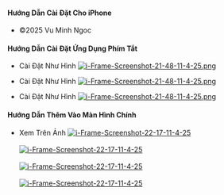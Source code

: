 #### Hướng Dẫn Cài Đặt Cho iPhone 


   - ©️2025 Vu Minh Ngoc

#### Hướng Dẫn Cài Đặt Ứng Dụng Phím Tắt 
  - Cài Đặt Như Hình
[![i-Frame-Screenshot-21-48-11-4-25.png](https://i.postimg.cc/QMr7ggz1/i-Frame-Screenshot-21-48-11-4-25.png)](https://postimg.cc/K1J4xTx8)

  - Cài Đặt Như Hình
[![i-Frame-Screenshot-21-48-11-4-25.png](https://i.postimg.cc/L6wL5FBy/i-Frame-Screenshot-21-48-11-4-25.png)](https://postimg.cc/2VdV9Jtv)

  - Cài Đặt Như Hình
[![i-Frame-Screenshot-21-48-11-4-25.png](https://i.postimg.cc/kXBW7g86/i-Frame-Screenshot-21-48-11-4-25.png)](https://postimg.cc/1f18HPvs)


  #### Hướng Dẫn Thêm Vào Màn Hình Chính

   - Xem Trên Ảnh
<a href="https://postimg.cc/vx58xgnk" target="_blank"><img src="https://i.postimg.cc/hv5XwVtD/i-Frame-Screenshot-22-17-11-4-25.png" alt="i-Frame-Screenshot-22-17-11-4-25"/></a><br/><br/>
<a href="https://postimg.cc/nCYcHmpQ" target="_blank"><img src="https://i.postimg.cc/VL2SW9h4/i-Frame-Screenshot-22-17-11-4-25.png" alt="i-Frame-Screenshot-22-17-11-4-25"/></a><br/><br/>
<a href="https://postimg.cc/XX5YzhPL" target="_blank"><img src="https://i.postimg.cc/QN4KHZk2/i-Frame-Screenshot-22-17-11-4-25.png" alt="i-Frame-Screenshot-22-17-11-4-25"/></a><br/><br/>
<a href="https://postimg.cc/mtGgfjfs" target="_blank"><img src="https://i.postimg.cc/J4sDXYpG/i-Frame-Screenshot-22-17-11-4-25.png" alt="i-Frame-Screenshot-22-17-11-4-25"/></a><br/><br/>

